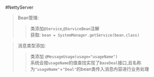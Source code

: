 #NettyServer
>Bean管理:    
>>类添加`@Service`,`@ServiceBean`注解  
>>获取: `bean = SystemManager.getService(bean.class)`  

>消息类型添加:
>>类添加 `@MessageUsage(usage="usageName")`  
>>系统会按`usageName`的值查找实现了`BaseDeal`接口,且名称为`"usageName"`+`"Deal"`的bean类传入消息内容进行业务处理


  





